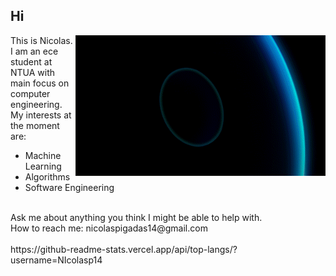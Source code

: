 ## Hi  
<img src="https://github.com/NIcolasp14/NIcolasp14/blob/main/giphy.gif" align="right" width="400px" alt="animated"/>

<!--
<img src="https://media.giphy.com/media/IcZhFmufozDCij3p22/giphy.gif" align="right" width="275px" alt="animated"/>

<img src="https://github.com/NIcolasp14/NIcolasp14/blob/main/giphy.gif" align="right" width="350px" alt="animated"/>
<img src="https://media.giphy.com/media/IcZhFmufozDCij3p22/giphy.gif" align="right" width="280px" alt="animated"/>
<p><img align="right" alt="gif" src="https://github.com/NIcolasp14/NIcolasp14/blob/main/giphy.gif" /></p> 
<p><img align="right" alt="gif" src=https://media.giphy.com/media/IcZhFmufozDCij3p22/giphy.gif  /></p> 
-->
This is Nicolas. <br />
I am an ece student at NTUA with main focus on computer engineering. My interests at the moment are:  <br />
- Machine Learning  <br />
- Algorithms   <br />
- Software Engineering  <br />
<br />
Ask me about anything you think I might be able to help with. <br />
How to reach me: nicolaspigadas14@gmail.com  <br />

<br />
https://github-readme-stats.vercel.app/api/top-langs/?username=NIcolasp14
<!--
**NIcolasp14/NIcolasp14** is a ✨ _special_ ✨ repository because its `README.md` (this file) appears on your GitHub profile.

Here are some ideas to get you started:

- 🔭 I’m currently working on ...
- 🌱 I’m currently learning ...
- 👯 I’m looking to collaborate on ...
- 🤔 I’m looking for help with ...
- 💬 Ask me about ...
- 📫 How to reach me: ...
- 😄 Pronouns: ...
- ⚡ Fun fact: ...
-->
